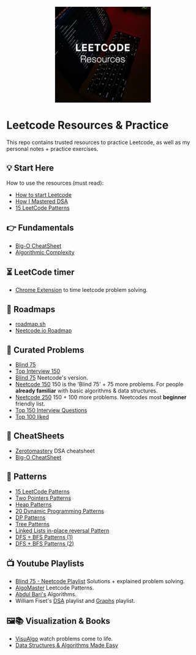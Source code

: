 <p align="center">
  <img src="images/intro_image.png" alt="Leetcode Resources" width="250" />
</p>

# Leetcode Resources & Practice

This repo contains trusted resources to practice Leetcode, as well as my personal notes + practice exercises.


## 💡 Start Here

How to use the resources (must read):
- [How to start Leetcode](https://blog.algomaster.io/p/how-to-start-leetcode-in-2025)
- [How I Mastered DSA](https://blog.algomaster.io/p/how-i-mastered-data-structures-and-algorithms)
- [15 LeetCode Patterns](https://blog.algomaster.io/p/15-leetcode-patterns)

## 👉 Fundamentals

- [Big-O CheatSheet](https://www.bigocheatsheet.com/)
- [Algorithmic Complexity](https://blog.algomaster.io/p/57bd4963-462f-4294-a972-4012691fc729)

## ⏳ LeetCode timer

- [Chrome Extension](https://chromewebstore.google.com/detail/leetcode-timer/gfkgelnlcnomnahkfmhemgpahgmibofd) to time leetcode problem solving.

## 📍 Roadmaps

- [roadmap.sh](https://roadmap.sh/datastructures-and-algorithms)
- [Neetcode.io Roadmap](https://neetcode.io/roadmap)

## 🚀 Curated Problems

- [Blind 75](https://leetcode.com/discuss/post/460599/blind-75-leetcode-questions-by-krishnade-9xev/) 
- [Top Interview 150](https://leetcode.com/studyplan/top-interview-150/)
- [Blind 75](https://neetcode.io/practice?tab=blind75) Neetcode's version. 
- [Neetcode 150](https://neetcode.io/practice?tab=neetcode150) 150 is the 'Blind 75' + 75 more problems. For people **already familiar** with basic algorithms & data structures.
- [Neetcode 250](https://neetcode.io/practice?tab=neetcode250) 150 + 100 more problems. Neetcodes most **beginner** friendly list.
- [Top 150 Interview Questions](https://leetcode.com/studyplan/top-interview-150/)
- [Top 100 liked](https://leetcode.com/studyplan/top-100-liked/)

## 🔎 CheatSheets

- [Zerotomastery](https://zerotomastery.io/cheatsheets/data-structures-and-algorithms-cheat-sheet/) DSA cheatsheet
- [Big-O CheatSheet](https://www.bigocheatsheet.com/)

## 🚀 Patterns

- [15 LeetCode Patterns](https://blog.algomaster.io/p/15-leetcode-patterns)
- [Two Pointers Patterns](https://www.youtube.com/watch?v=QzZ7nmouLTI)
- [Heap Patterns](https://leetcode.com/discuss/post/1127238/master-heap-understanding-4-patterns-whe-fb8z/)
- [20 Dynamic Programming Patterns](https://blog.algomaster.io/p/20-patterns-to-master-dynamic-programming)
- [DP Patterns](https://leetcode.com/discuss/post/458695/Dynamic-Programming-Patterns/)
- [Tree Patterns](https://leetcode.com/discuss/post/937307/iterative-recursive-dfs-bfs-tree-travers-e1f4/)
- [Linked Lists in-place reversal Pattern](https://leetcode.com/discuss/post/937307/iterative-recursive-dfs-bfs-tree-travers-e1f4/)
- [DFS + BFS Patterns (1)](https://medium.com/leetcode-patterns/leetcode-pattern-1-bfs-dfs-25-of-the-problems-part-1-519450a84353)
- [DFS + BFS Patterns (2)](https://medium.com/leetcode-patterns/leetcode-pattern-2-dfs-bfs-25-of-the-problems-part-2-a5b269597f52)

## 📺 Youtube Playlists

- [Blind 75 - Neetcode Playlist](https://www.youtube.com/watch?v=KLlXCFG5TnA&list=PLot-Xpze53ldVwtstag2TL4HQhAnC8ATf) Solutions + explained problem solving.
- [AlgoMaster](https://www.youtube.com/playlist?list=PLK63NuByH5o-tqaMUHRA4r8ObRW7PWz45) Leetcode Patterns.
- [Abdul Bari's](https://www.youtube.com/playlist?list=PLDN4rrl48XKpZkf03iYFl-O29szjTrs_O) Algorithms.
- William Fiset's [DSA](https://www.youtube.com/playlist?list=PLDV1Zeh2NRsB6SWUrDFW2RmDotAfPbeHu) playlist and [Graphs](https://www.youtube.com/playlist?list=PLDV1Zeh2NRsDGO4--qE8yH72HFL1Km93P) playlist.

## 🖼️📚 Visualization & Books

- [VisuAlgo](https://visualgo.net/en) watch problems come to life.
- [Data Structures & Algorithms Made Easy](https://www.amazon.in/dp/B08CMLS7LZ)
